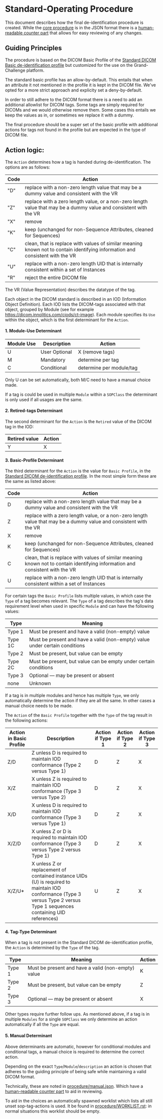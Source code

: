 # Standard-Operating Procedure

This document describes how the final de-identification procedure is created. While the [core procedure](dist/procedure.json) is in the JSON format there is a [human-readable counter part](dist/human/) that allows for easy reviewing of any changes.


## Guiding Principles

The procedure is based on the DICOM Basic Profile of the [Standard DICOM Basic de-identification profile](https://dicom.nema.org/medical/dicom/current/output/chtml/part15/chapter_E.html#table_E.1-1) but customized for the use on the Grand-Challenge platform.

The standard basic profile has an allow-by-default. This entails that when an attribute it not mentioned in the profile it is kept in the DICOM file. We've opted for a more strict approach and explicity set a deny-by-default.

In order to still adhere to the DICOM format there is a need to add an additional allowlist for DICOM tags. Some tags are simply required for DICOMs and we would otherwise remove them. Some cases this entails we keep the values as in, or sometimes we replace it with a dummy.

The final procedure should be a super set of the basic profile with additional actions for tags not found in the profile but are expected in the type of DICOM file.


## Action logic:

The `Action` determines how a tag is handed during de-identification. The options are as follows:

Code | Action
---|---
"D" |	replace with a non-zero length value that may be a dummy value and consistent with the VR
"Z" |	replace with a zero length value, or a non-zero length value that may be a dummy value and consistent with the VR
"X" |	remove
"K" |	keep (unchanged for non-Sequence Attributes, cleaned for Sequences)
"C" |	clean, that is replace with values of similar meaning known not to contain identifying information and consistent with the VR
"U" |	replace with a non-zero length UID that is internally consistent within a set of Instances
"R" |	reject the entire DICOM file

The VR (Value Representation) describes the datatype of the tag.


Each object in the DICOM standard is described in an IOD (Information Object Definition). Each IOD lists the DICOM-tags associated with that object, grouped by Module (see for example https://dicom.innolitics.com/ciods/ct-image). Each module specifies its `Use` within the object, which is the first determinant for the `Action`.


#### 1. Module-Use Determinant

Module Use| Description | Action
---|---|---
U | User Optional | X (remove tags)
M | Mandatory | determine per tag
C | Conditional | determine per module/tag

Only U can be set automatically, both M/C need to have a manual choice made.

If a tag is could be used in multiple `Module` within a `SOPClass` the determinant is only used if all usages are the same.



#### 2. Retired-tags Determinant
The second determinant for the `Action` is the `Retired` value of the DICOM tag in the IOD:


Retired value | Action
---|---
Y|X



#### 3. Basic-Profile Determinant

The third determinant for the `Action` is the value for `Basic Profile`, in the [Standard DICOM de-identification profile](https://dicom.nema.org/medical/dicom/current/output/chtml/part15/chapter_E.html#table_E.1-1). In the most simple form these are the same as listed above:

Code | Action
---|---
D |	replace with a non-zero length value that may be a dummy value and consistent with the VR
Z |	replace with a zero length value, or a non-zero length value that may be a dummy value and consistent with the VR
X |	remove
K |	keep (unchanged for non-Sequence Attributes, cleaned for Sequences)
C |	clean, that is replace with values of similar meaning known not to contain identifying information and consistent with the VR
U |	replace with a non-zero length UID that is internally consistent within a set of Instances


For certain tags the `Basic Profile` lists multiple values, in which case the `Type` of a tag becomes relevant. The `Type` of a tag describes the tag's data requirement level when used in specific `Module` and can have the following values:

Type | Meaning
-- | --
Type 1 | Must be present and have a valid (non-empty) value
Type 1C | Must be present and have a valid (non-empty) value under certain conditions
Type 2 | Must be present, but value can be empty
Type 2C | Must be present, but value can be empty under certain conditions
Type 3 | Optional — may be present or absent
none | Unknown

If a tag is in multiple modules and hence has multiple `Type`, we only automatically determine the action if they are all the same. In other cases a manual choice needs to be made.

The `Action` of the `Basic Profile` together with the `Type` of the tag result in the following actions:

Action in Basic Profile | Description | Action if Type 1 |Action if Type 2 | Action if Type 3
--|--|--|--|--
Z/D |	Z unless D is required to maintain IOD conformance (Type 2 versus Type 1) | D | Z | X
X/Z |	X unless Z is required to maintain IOD conformance (Type 3 versus Type 2) | D | Z | X
X/D |	X unless D is required to maintain IOD conformance (Type 3 versus Type 1) | D | Z | X
X/Z/D |	X unless Z or D is required to maintain IOD conformance (Type 3 versus Type 2 versus Type 1) | D | Z | X
X/Z/U* |	X unless Z or replacement of contained instance UIDs (U) is required to maintain IOD conformance (Type 3 versus Type 2 versus Type 1 sequences containing UID references) | U | Z | X


#### 4. Tag-Type Determinant

When a tag is not present in the Standard DICOM de-identification profile, the `Action` is determined by the `Type` of the tag.

Type | Meaning | Action
-- | -- | --
Type 1 | Must be present and have a valid (non-empty) value | K
Type 2 | Must be present, but value can be empty | Z
Type 3 | Optional — may be present or absent | X

Other types require further follow ups. As mentioned above, if a tag is in multiple `Modules` for a single `SOPClass` we only determine an action automatically if all the `Type` are equal.



#### 5. Manual Determinant

Above determinants are automatic, however for conditional modules and conditional tags, a manual choice is required to determine the correct action.

Depending on the exact `Type`/`Module`/`description` an action is chosen that adheres to the guiding principle of being safe while maintaining a valid DICOM format.

Technically, these are noted in [procedure/manual.json](./procedure/manual.json). Which have a [human-readable counter part](./procedure/manual-human/) to aid in reviewing.

To aid in the choices an automatically spawned worklist which lists all still unset sop-tag-actions is used. It be found in [procedure/WORKLIST.rst](./procedure/WORKLIST.rts): in normal situations this worklist should be empty.
